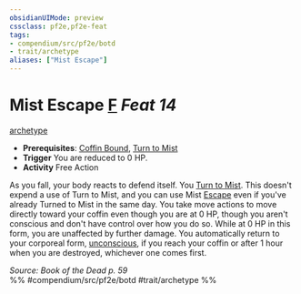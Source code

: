 ```yaml
---
obsidianUIMode: preview
cssclass: pf2e,pf2e-feat
tags:
- compendium/src/pf2e/botd
- trait/archetype
aliases: ["Mist Escape"]
---
```

# Mist Escape  [F](../../rules/core-rulebook/chapter-9-playing-the-game.md#Actions "Free Action") *Feat 14*  
[archetype](../../rules/traits/archetype.md)  

- **Prerequisites**: [Coffin Bound](coffin-bound-botd.md), [Turn to Mist](turn-to-mist-botd.md)
- **Trigger** You are reduced to 0 HP.
- **Activity** Free Action

As you fall, your body reacts to defend itself. You [Turn to Mist](turn-to-mist-botd.md). This doesn't expend a use of Turn to Mist, and you can use Mist [Escape](../../rules/actions/escape.md) even if you've already Turned to Mist in the same day. You take move actions to move directly toward your coffin even though you are at 0 HP, though you aren't conscious and don't have control over how you do so. While at 0 HP in this form, you are unaffected by further damage. You automatically return to your corporeal form, [unconscious](../../rules/conditions.md#Unconscious), if you reach your coffin or after 1 hour when you are destroyed, whichever one comes first.

*Source: Book of the Dead p. 59*  
%% #compendium/src/pf2e/botd #trait/archetype %%